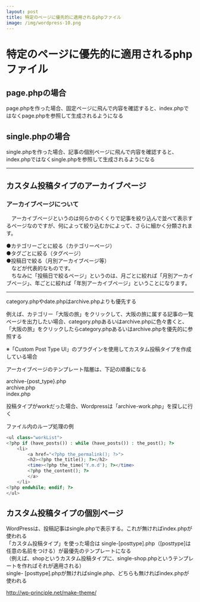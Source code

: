 ```yaml
---
layout: post
title: 特定のページに優先的に適用されるphpファイル
image: /img/wordpress-10.png
---
```


# 特定のページに優先的に適用されるphpファイル

## page.phpの場合

page.phpを作った場合、固定ページに飛んで内容を確認すると、index.phpではなくpage.phpを参照して生成されるようになる   

## single.phpの場合

single.phpを作った場合、記事の個別ページに飛んで内容を確認すると、index.phpではなくsingle.phpを参照して生成されるようになる   

---

## カスタム投稿タイプのアーカイブページ

### アーカイブページについて
　アーカイブページというのは何らかのくくりで記事を絞り込んで並べて表示するページなのですが、何によって絞り込むかによって、さらに細かく分類されます。

●カテゴリーごとに絞る（カテゴリーページ）   
●タグごとに絞る（タグページ）   
●投稿日で絞る（月別アーカイブページ等）   
　などが代表的なものです。   
　ちなみに「投稿日で絞るページ」というのは、月ごとに絞れば「月別アーカイブページ」、年ごとに絞れば「年別アーカイブページ」ということになります。   

---

category.phpやdate.phpはarchive.phpよりも優先する   

例えば、カテゴリー「大阪の旅」をクリックして、大阪の旅に属する記事の一覧ページを出力したい場合、category.phpあるいはarchive.phpに色々書くと、「大阪の旅」をクリックしたらcategory.phpあるいはarchive.phpを優先的に参照する   

※「Custom Post Type UI」のプラグインを使用してカスタム投稿タイプを作成している場合   

アーカイブページのテンプレート階層は、下記の順番になる   

archive-{post_type}.php   
archive.php   
index.php   

投稿タイプがworkだった場合、Wordpressは「archive-work.php」を探しに行く   

ファイル内のループ処理の例   

```php
<ul class="workList">
<?php if (have_posts()) : while (have_posts()) : the_post(); ?>
	<li>
		<a href="<?php the_permalink(); ?>">
		<h2><?php the_title(); ?></h2>
		<time><?php the_time('Y.m.d'); ?></time>
		<?php the_content(); ?>
		</a>
	</li>
<?php endwhile; endif; ?>
</ul>
```

## カスタム投稿タイプの個別ページ

WordPressは、投稿記事はsingle.phpで表示する。これが無ければindex.phpが使われる   
「カスタム投稿タイプ」を使った場合は single-[posttype].php（[posttype]は任意の名前をつける）が最優先のテンプレートになる   
（例えば、shopというカスタム投稿タイプに、single-shop.phpというテンプレートを作ればそれが適用される）   
single- [posttype].phpが無ければsingle.php、どちらも無ければindex.phpが使われる   


http://wp-principle.net/make-theme/
